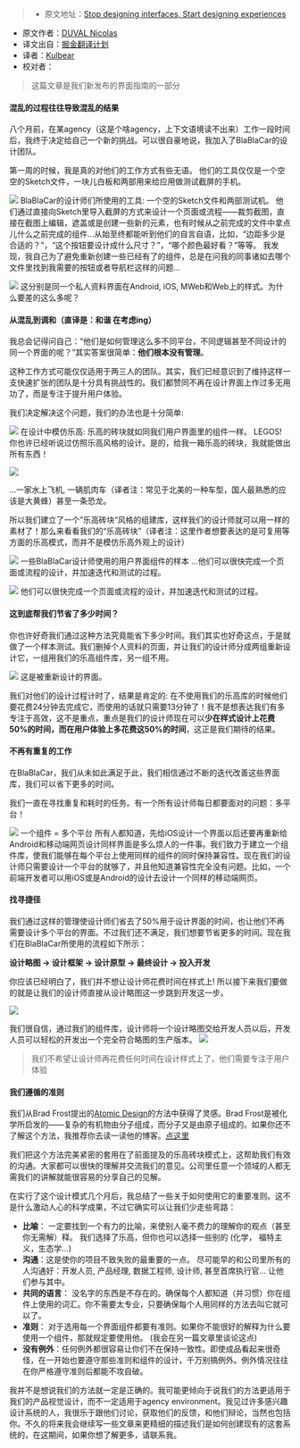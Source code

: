 > * 原文地址：[Stop designing interfaces, Start designing experiences](https://medium.com/blablacar-design/stop-designing-interfaces-start-designing-experiences-d82def0b802c#.tm2nitn97)
* 原文作者：[DUVAL Nicolas](https://medium.com/@nicolaseek?source=post_header_lockup)
* 译文出自：[掘金翻译计划](https://github.com/xitu/gold-miner)
* 译者：[Kulbear](https://github.com/Kulbear)
* 校对者：

> 这篇文章是我们新发布的界面指南的一部分

#### 混乱的过程往往导致混乱的结果

八个月前，在某agency（这是个啥agency，上下文语境读不出来）工作一段时间后，我终于决定给自己一个新的挑战。可以很自豪地说，我加入了BlaBlaCar的设计团队。

第一周的时候，我是真的对他们的工作方式有些无语。 他们的工具仅仅是一个空空的Sketch文件，一块儿白板和两部用来给应用做测试截屏的手机。

![](https://cdn-images-1.medium.com/max/800/1*o4z8igVxDHWdYsH2gyxytg.png)
BlaBlaCar的设计师们所使用的工具: 一个空的Sketch文件和两部测试机。
他们通过直接向Sketch里导入截屏的方式来设计一个页面或流程——裁剪截图，直接在截图上编辑，遮盖或是创建一些新的元素，也有时候从之前完成的文件中拿点儿什么之前完成的组件...从始至终都能听到他们的自言自语，比如，“边距多少是合适的？”，“这个按钮要设计成什么尺寸？”，“哪个颜色最好看？”等等。 我发现，我自己为了避免重新创建一些已经有了的组件，总是在问我的同事诸如去哪个文件里找到我需要的按钮或者导航栏这样的问题...

![](https://cdn-images-1.medium.com/max/800/1*oBE_ubLfATsMbN2F7mNaAg.png)
这分别是同一个私人资料界面在Android, iOS, MWeb和Web上的样式。为什么要差的这么多呢？

#### 从混乱到调和（直译是：和谐 在考虑ing）

我总会记得问自己：“他们是如何管理这么多不同平台，不同逻辑甚至不同设计的同一个界面的呢？”其实答案很简单：**他们根本没有管理**。

这种工作方式可能仅仅适用于两三人的团队。其实，我们已经意识到了维持这样一支快速扩张的团队是十分具有挑战性的。我们都赞同不再在设计界面上作过多无用功了，而是专注于提升用户体验。

我们决定解决这个问题，我们的办法也是十分简单:

![](https://cdn-images-1.medium.com/max/800/1*l9TGf5aMciH_R_0QXq_0rA.jpeg)
在设计中模仿乐高: 乐高的砖块就如同我们用户界面里的组件一样。
LEGOS! 你也许已经听说过仿照乐高风格的设计。是的，给我一箱乐高的砖块，我就能做出所有东西！

![](https://cdn-images-1.medium.com/max/800/1*rOkcMUYTg-GuqdKf1UrEeQ.jpeg)

…一家水上飞机, 一辆肌肉车（译者注：常见于北美的一种车型，国人最熟悉的应该是大黄蜂）甚至一条恐龙。

所以我们建立了一个”乐高砖块“风格的组建库，这样我们的设计师就可以用一样的素材了！那么来看看我们的“乐高砖块”（译者注：这里作者想要表达的是可复用等方面的乐高模式，而并不是模仿乐高外观上的设计）

![](https://cdn-images-1.medium.com/max/800/1*8zglU_HkFzdWwV7wO2M45Q.png)
一些BlaBlaCar设计师使用的用户界面组件的样本
…他们可以很快完成一个页面或流程的设计，并加速迭代和测试的过程。

![](https://cdn-images-1.medium.com/max/1200/1*9spx7jXBRpSrHquOVdnP7A.png)
他们可以很快完成一个页面或流程的设计，并加速迭代和测试的过程。

#### 这到底帮我们节省了多少时间？

你也许好奇我们通过这种方法究竟能省下多少时间。我们其实也好奇这点，于是就做了一个样本测试。我们删掉个人资料的页面，并让我们的设计师分成两组重新设计它，一组用我们的乐高组件库，另一组不用。

![](https://cdn-images-1.medium.com/max/1200/1*rkFKD6Y69_YqG3NqCEJmEA.png)
这是被重新设计的界面。

我们对他们的设计过程计时了，结果是肯定的: 在不使用我们的乐高库的时候他们要花费24分钟去完成它，而使用的话就只需要13分钟了！我不是想表达我们有多专注于高效，这不是重点，重点是我们的设计师现在可以**少在样式设计上花费50%的时间，而在用户体验上多花费这50%的时间**，这正是我们期待的结果。

#### 不再有重复的工作

在BlaBlaCar，我们从未如此满足于此，我们相信通过不断的迭代改善这些界面库，我们可以省下更多的时间。

我们一直在寻找重复和耗时的任务。有一个所有设计师每日都要面对的问题：多平台！

![](https://cdn-images-1.medium.com/max/800/1*WlvXE-kPz2foWIVHfGbzPQ.png)
一个组件 = 多个平台
所有人都知道，先给iOS设计一个界面以后还要再重新给Android和移动端网页设计同样界面是多么烦人的一件事。我们致力于建立一个组件库，使我们能够在每个平台上使用同样的组件的同时保持兼容性。现在我们的设计师只需要设计一个平台的就够了，并且他知道兼容性完全没有问题。比如，一个前端开发者可以用iOS或是Android的设计去设计一个同样的移动端网页。

#### 找寻捷径

我们通过这样的管理使设计师们省去了50%用于设计界面的时间，也让他们不再需要设计多个平台的界面。不过我们还不满足，我们想要节省更多的时间。现在我们在BlaBlaCar所使用的流程如下所示：

**设计略图 → 设计框架 → 设计原型 → 最终设计 → 投入开发**

你应该已经明白了，我们并不想让设计师花费时间在样式上! 所以接下来我们要做的就是让我们的设计师直接从设计略图这一步跳到开发这一步。

![](https://cdn-images-1.medium.com/max/800/1*EbgfUlo0iolc4tfllCTruA.png)

我们很自信，通过我们的组件库，设计师将一个设计略图交给开发人员以后，开发人员可以轻松的开发出一个完全符合略图的生产版本。
![](https://cdn-images-1.medium.com/max/800/1*fxjoQN3wIGeFIuKOfyUfYg.png)

> 我们不希望让设计师再花费任何时间在设计样式上了，他们需要专注于用户体验

#### 我们遵循的准则

我们从Brad Frost提出的[Atomic Design](http://bradfrost.com/blog/post/atomic-web-design/)的方法中获得了灵感。Brad Frost是被化学所启发的——复杂的有机物由分子组成，而分子又是由原子组成的。如果你还不了解这个方法，我推荐你去读一读他的博客。[点这里](http://bradfrost.com/blog/post/atomic-web-design/)

我们把这个方法完美紧密的套用在了前面提及的乐高砖块模式上，这帮助我们有效的沟通。大家都可以很快的理解并交流我们的意见。公司里任意一个领域的人都无需我们的讲解就能很容易的分享自己的见解。

在实行了这个设计模式几个月后，我总结了一些关于如何使用它的重要准则。这不是什么激动人心的科学成果，不过它确实可以让我们少走些弯路：

- **比喻**： 一定要找到一个有力的比喻，来使别人毫不费力的理解你的观点（甚至你无需解）释。 我们选择了乐高，但你也可以选择一些别的 (化学， 福特主义，生态学…)
- **沟通**：这是使你的项目不致失败的最重要的一点。 尽可能早的和公司里所有的人沟通好：开发人员, 产品经理, 数据工程师, 设计师, 甚至首席执行官… 让他们参与其中。
- **共同的语言**： 没名字的东西是不存在的。确保每个人都知道（并习惯）你在组件上使用的词汇。你不需要太专业，只要确保每个人用同样的方法去叫它就可以了。
- **准则**： 对于选用每一个界面组件都要有准则。如果你不能很好的解释为什么要使用一个组件，那就规定要使用他。 (我会在另一篇文章里谈论这点)
- **没有例外**：任何例外都很容易让你们不在保持一致性。即使成品看起来很奇怪，在一开始也要遵守那些准则和组件的设计，千万别搞例外。例外情况往往在你严格遵守准则后都能不攻自破。

我并不是想说我们的方法就一定是正确的。我可能更倾向于说我们的方法更适用于我们的产品视觉设计，而不一定适用于agency environment。我见过许多感兴趣设计系统的人，我很乐于跟他们讨论，获取他们的反馈，和他们辩论，当然也包括你。不久的将来我会继续写一些文章来更精细的描述我们是如何创建现有的这套系统的，在这期间，如果你想了解更多，请联系我。
